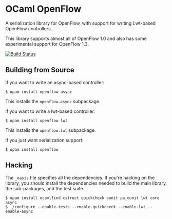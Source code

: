 OCaml OpenFlow
==============

A serialization library for OpenFlow, with support for writing Lwt-based
OpenFlow controllers.


This library supports almost all of OpenFlow 1.0 and also has some experimental
support for OpenFlow 1.3.

[![Build Status](https://travis-ci.org/frenetic-lang/ocaml-openflow.png)](https://travis-ci.org/frenetic-lang/ocaml-openflow)


Building from Source
--------------------

If you want to write an async-based controller:

    $ opam install openflow async

This installs the `openflow.async` subpackage.

If you want to write a lwt-based controller:

    $ opam install openflow lwt

This installs the `openflow.lwt` subpackage.

If you just want serialization support:

    $ opam install openflow


Hacking
-------

The `_oasis` file specifies all the dependencies. If you're hacking on the
library, you should install the dependencies needed to build the main
library, the sub-packages, and the test suite.

    $ opam install ocamlfind cstruct quickcheck ounit pa_ounit lwt core async
    $ ./configure --enable-tests --enable-quickcheck --enable-lwt --enable-async

